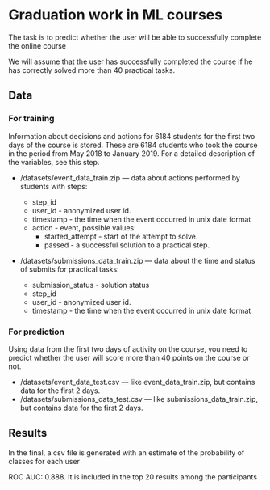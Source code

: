 # Graduation work in ML courses
The task is to predict whether the user will be able to successfully complete the online course

We will assume that the user has successfully completed the course if he has correctly solved more than 40 practical tasks.


## Data
### For training
Information about decisions and actions for 6184 students for the first two days of the course is stored. These are 6184 students who took the course in the period from May 2018 to January 2019. For a detailed description of the variables, see this step.

- /datasets/event_data_train.zip — data about actions performed by students with steps:
  - step_id 
  - user_id - anonymized user id.
  - timestamp - the time when the event occurred in unix date format
  - action - event, possible values:
    - started_attempt - start of the attempt to solve.
    - passed - a successful solution to a practical step.

- /datasets/submissions_data_train.zip — data about the time and status of submits for practical tasks:
  - submission_status - solution status
  - step_id 
  - user_id - anonymized user id.
  - timestamp - the time when the event occurred in unix date format
### For prediction
Using data from the first two days of activity on the course, you need to predict whether the user will score more than 40 points on the course or not.

- /datasets/event_data_test.csv — like event_data_train.zip, but contains data for the first 2 days.
- /datasets/submissions_data_test.csv — like submissions_data_train.zip, but contains data for the first 2 days.
## Results
In the final, a csv file is generated with an estimate of the probability of classes for each user

ROC AUC: 0.888. It is included in the top 20 results among the participants

